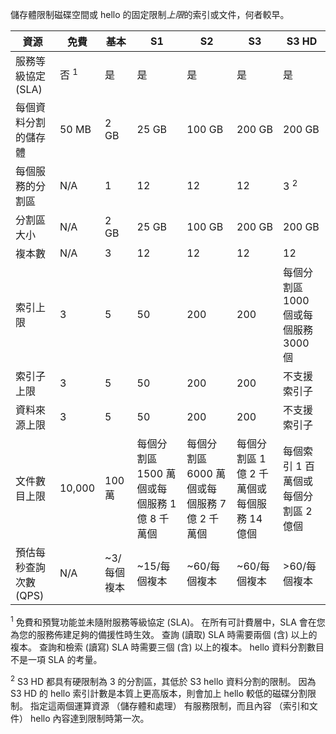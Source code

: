 儲存體限制磁碟空間或 hello 的固定限制*上限*的索引或文件，何者較早。

| 資源 | 免費 | 基本 | S1 | S2 | S3 | S3 HD |
| --- | --- | --- | --- | --- | --- | --- |
| 服務等級協定 (SLA) |否 <sup>1</sup> |是 |是 |是 |是 |是 |
| 每個資料分割的儲存體 |50 MB |2 GB |25 GB |100 GB |200 GB |200 GB |
| 每個服務的分割區 |N/A |1 |12 |12 |12 |3 <sup>2</sup> |
| 分割區大小 |N/A |2 GB |25 GB |100 GB |200 GB |200 GB |
| 複本數 |N/A |3 |12 |12 |12 |12 |
| 索引上限 |3 |5 |50 |200 |200 |每個分割區 1000 個或每個服務 3000 個 |
| 索引子上限 |3 |5 |50 |200 |200 |不支援索引子 |
| 資料來源上限 |3 |5 |50 |200 |200 |不支援索引子 |
| 文件數目上限 |10,000 |100 萬 |每個分割區 1500 萬個或每個服務 1 億 8 千萬個 |每個分割區 6000 萬個或每個服務 7 億 2 千萬個 |每個分割區 1 億 2 千萬個或每個服務 14 億個 |每個索引 1 百萬個或每個分割區 2 億個 |
| 預估每秒查詢次數 (QPS) |N/A |~3/每個複本 |~15/每個複本 |~60/每個複本 |~60/每個複本 |>60/每個複本 |

<sup>1</sup> 免費和預覽功能並未隨附服務等級協定 (SLA)。 在所有可計費層中，SLA 會在您為您的服務佈建足夠的備援性時生效。 查詢 (讀取) SLA 時需要兩個 (含) 以上的複本。 查詢和檢索 (讀寫) SLA 時需要三個 (含) 以上的複本。 hello 資料分割數目不是一項 SLA 的考量。 

<sup>2</sup> S3 HD 都具有硬限制為 3 的分割區，其低於 S3 hello 資料分割的限制。 因為 S3 HD 的 hello 索引計數是本質上更高版本，則會加上 hello 較低的磁碟分割限制。 指定這兩個運算資源 （儲存體和處理） 有服務限制，而且內容 （索引和文件） hello 內容達到限制時第一次。
